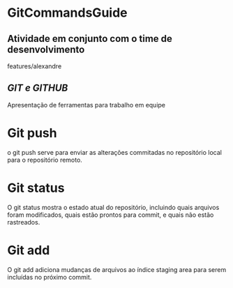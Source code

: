 # GitCommandsGuide
## Atividade em conjunto com o time de desenvolvimento

features/alexandre
## *GIT e GITHUB*
Apresentação de ferramentas para trabalho em equipe


# Git push
o git push serve para enviar as alterações commitadas no repositório local para o repositório remoto.

# Git status
O git status mostra o estado atual do repositório, incluindo quais arquivos foram modificados, quais estão prontos para commit, e quais não estão rastreados.

# Git add
O git add adiciona mudanças de arquivos ao índice staging area para serem incluídas no próximo commit.
